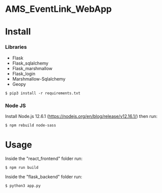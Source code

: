 # AMS_EventLink_WebApp

# Install
### Libraries
* Flask
* Flask_sqlalchemy
* Flask_marshmallow
* Flask_login
* Marshmallow-Sqlalchemy
* Geopy
```console
$ pip3 install -r requirements.txt 
```  
### Node JS
Install Node.js 12.6.1 (https://nodejs.org/en/blog/release/v12.16.1/) then run:
```console
$ npm rebuild node-sass
```



# Usage

Inside the "react_frontend" folder run:
```console
$ npm run build
```
Inside the "flask_backend" folder run:
```console
$ python3 app.py
```